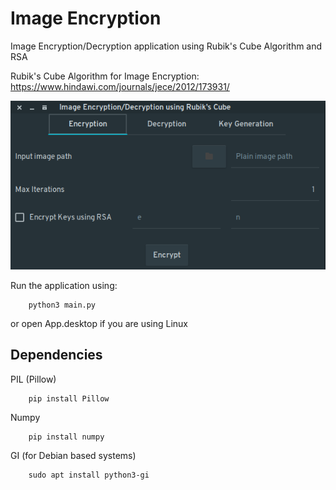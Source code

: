 # Image Encryption
Image Encryption/Decryption application using Rubik's Cube Algorithm and RSA

Rubik's Cube Algorithm for Image Encryption: https://www.hindawi.com/journals/jece/2012/173931/

![Screenshot](screenshot.png)

Run the application using:
```
    python3 main.py
```
or open App.desktop if you are using Linux

## Dependencies

PIL (Pillow)
```
    pip install Pillow
```

Numpy
```
    pip install numpy
```

GI (for Debian based systems)
```
    sudo apt install python3-gi
```
